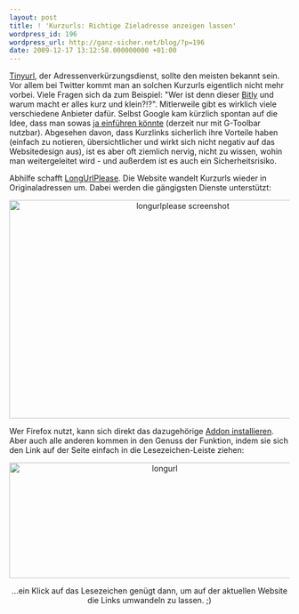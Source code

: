 ```yaml
---
layout: post
title: ! 'Kurzurls: Richtige Zieladresse anzeigen lassen'
wordpress_id: 196
wordpress_url: http://ganz-sicher.net/blog/?p=196
date: 2009-12-17 13:12:58.000000000 +01:00
---
```

<p style="text-align: left;"><a href="http://tinyurl.com/" target="_blank">Tinyurl</a>, der Adressenverkürzungsdienst, sollte den meisten bekannt sein. Vor allem bei Twitter kommt man an solchen Kurzurls eigentlich nicht mehr vorbei. Viele Fragen sich da zum Beispiel: "Wer ist denn dieser <a href="http://bit.ly/">Bitly</a> und warum macht er alles kurz und klein?!?". Mitlerweile gibt es wirklich viele verschiedene Anbieter dafür. Selbst Google kam kürzlich spontan auf die Idee, dass man sowas <a href="http://goo.gl/">ja einführen könnte</a> (derzeit nur mit G-Toolbar nutzbar).
Abgesehen davon, dass Kurzlinks sicherlich ihre Vorteile haben (einfach zu notieren, übersichtlicher und wirkt sich nicht negativ auf das Websitedesign aus), ist es aber oft ziemlich nervig, nicht zu wissen, wohin man weitergeleitet wird - und außerdem ist es auch ein Sicherheitsrisiko.
<p style="text-align: left;">Abhilfe schafft <a href="http://www.longurlplease.com/">LongUrlPlease</a>. Die Website wandelt Kurzurls wieder in Originaladressen um. Dabei werden die gängigsten Dienste unterstützt:</p>
<p class="borderimg" style="text-align: center;"><img class="size-full wp-image-202  alignnone" title="longurlplease screenshot" src="http://ganz-sicher.net/blog/wp-content/uploads/shorturlplease-screenshot.jpg" alt="longurlplease screenshot" width="608" height="393" /></p>
<p style="text-align: left;">Wer Firefox nutzt, kann sich direkt das dazugehörige <a href="https://addons.mozilla.org/en-US/firefox/addon/9549?version=0.4.1" target="_blank">Addon installieren</a>. Aber auch alle anderen kommen in den Genuss der Funktion, indem sie sich den Link auf der Seite einfach in die Lesezeichen-Leiste ziehen:</p>
<p class="borderimg" style="text-align: center;"><img class="size-full wp-image-205 aligncenter" title="longurl" src="http://ganz-sicher.net/blog/wp-content/uploads/longurl.jpg" alt="longurl" width="543" height="208" /></p>
<p style="text-align: center;">...ein Klick auf das Lesezeichen genügt dann, um auf der aktuellen Website die Links umwandeln zu lassen. ;)</p>
